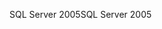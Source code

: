 <span data-ttu-id="49c14-101">SQL Server 2005</span><span class="sxs-lookup"><span data-stu-id="49c14-101">SQL Server 2005</span></span>